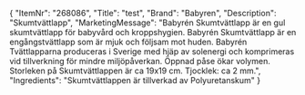 {
  "ItemNr": "268086",
  "Title": "test",
  "Brand": "Babyren",
  "Description": "Skumtvättlapp",
  "MarketingMessage": "Babyrén Skumtvättlapp är en gul skumtvättlapp för babyvård och kroppshygien. Babyrén Skumtvättlapp är en engångstvättlapp som är mjuk och följsam mot huden. Babyrén Tvättlapparna produceras i Sverige med hjäp av solenergi och komprimeras vid tillverkning för mindre miljöpåverkan. Öppnad påse ökar volymen. Storleken på  Skumtvättlappen är ca 19x19 cm. Tjocklek: ca 2 mm.",
  "Ingredients": "Skumtvättlappen är tillverkad av Polyuretanskum"
}
